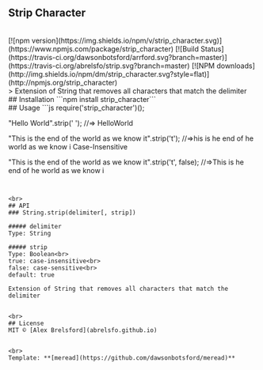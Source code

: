 ## Strip Character

<br>
[![npm version](https://img.shields.io/npm/v/strip_character.svg)](https://www.npmjs.com/package/strip_character) 
[![Build Status](https://travis-ci.org/dawsonbotsford/arrford.svg?branch=master)](https://travis-ci.org/abrelsfo/strip.svg?branch=master) 
[![NPM downloads](http://img.shields.io/npm/dm/strip_character.svg?style=flat)](http://npmjs.org/strip_character)

<br>
> Extension of String that removes all characters that match the delimiter

<br>
## Installation
```npm install strip_character```

<br>
## Usage
```js
require('strip_character')();

"Hello World".strip(' ');
//=> HelloWorld

"This is the end of the world as we know it".strip('t');
//=>his is he end of he world as we know i   Case-Insensitive

"This is the end of the world as we know it".strip('t', false);
//=>This is he end of he world as we know i
```


<br>
## API
### String.strip(delimiter[, strip])

##### delimiter
Type: String

##### strip
Type: Boolean<br>
true: case-insensitive<br>
false: case-sensitive<br>
default: true

Extension of String that removes all characters that match the delimiter


<br>
## License
MIT © [Alex Brelsford](abrelsfo.github.io)


<br>
Template: **[meread](https://github.com/dawsonbotsford/meread)**

